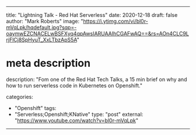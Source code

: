 
--- 

title: "Lightning Talk - Red Hat Serverless"
date: 2020-12-18
draft: false
author: "Mark Roberts"
image: "https://i.ytimg.com/vi/bl0r-mVqLpk/hqdefault.jpg?sqp=-oaymwEZCNACELwBSFXyq4qpAwsIARUAAIhCGAFwAQ==&rs=AOn4CLC9LrjFlCj8SpHyuT_XxLTbzApS5A"

# meta description
description: "Fom one of the Red Hat Tech Talks, a 15 min brief on why and how to run serverless code in Kubernetes on Openshift."

categories:
- "Openshift"
tags:
- "Serverless;Openshift;KNative"
type: "post"
external: "https://www.youtube.com/watch?v=bl0r-mVqLpk"
---
